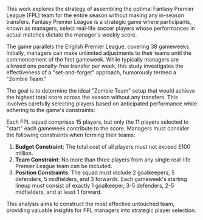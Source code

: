 This work explores the strategy of assembling the optimal Fantasy Premier League (FPL) team for the entire season without making any in-season transfers. Fantasy Premier League is a strategic game where participants, known as managers, select real-life soccer players whose performances in actual matches dictate the manager's weekly score.

The game parallels the English Premier League, covering 38 gameweeks. Initially, managers can make unlimited adjustments to their teams until the commencement of the first gameweek. While typically managers are allowed one penalty-free transfer per week, this study investigates the effectiveness of a "set-and-forget" approach, humorously termed a "Zombie Team."

The goal is to determine the ideal "Zombie Team" setup that would achieve the highest total score across the season without any transfers. This involves carefully selecting players based on anticipated performance while adhering to the game's constraints:

Each FPL squad comprises 15 players, but only the 11 players selected to "start" each gameweek contribute to the score. Managers must consider the following constraints when forming their teams:

1. **Budget Constraint**: The total cost of all players must not exceed £100 million.
2. **Team Constraint**: No more than three players from any single real-life Premier League team can be included.
3. **Position Constraints**: The squad must include 2 goalkeepers, 5 defenders, 5 midfielders, and 3 forwards. Each gameweek's starting lineup must consist of exactly 1 goalkeeper, 3-5 defenders, 2-5 midfielders, and at least 1 forward.

This analysis aims to construct the most effective untouched team, providing valuable insights for FPL managers into strategic player selection.
